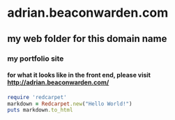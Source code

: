 # adrian.beaconwarden.com
## my web folder for this domain name
### my portfolio site
#### for what it looks like in the front end, please visit http://adrian.beaconwarden.com/


```ruby
require 'redcarpet'
markdown = Redcarpet.new("Hello World!")
puts markdown.to_html
```
